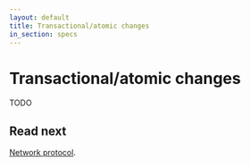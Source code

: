 ```yaml
---
layout: default
title: Transactional/atomic changes
in_section: specs
---
```


# Transactional/atomic changes

TODO

## Read next

[Network protocol](../network).
